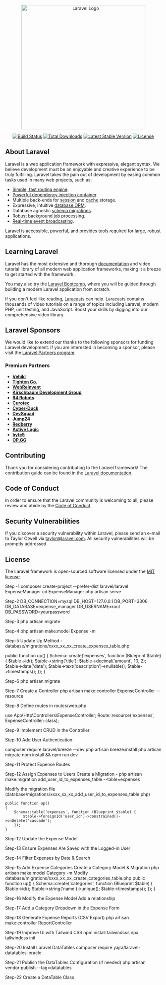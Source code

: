 <p align="center"><a href="https://laravel.com" target="_blank"><img src="https://raw.githubusercontent.com/laravel/art/master/logo-lockup/5%20SVG/2%20CMYK/1%20Full%20Color/laravel-logolockup-cmyk-red.svg" width="400" alt="Laravel Logo"></a></p>

<p align="center">
<a href="https://github.com/laravel/framework/actions"><img src="https://github.com/laravel/framework/workflows/tests/badge.svg" alt="Build Status"></a>
<a href="https://packagist.org/packages/laravel/framework"><img src="https://img.shields.io/packagist/dt/laravel/framework" alt="Total Downloads"></a>
<a href="https://packagist.org/packages/laravel/framework"><img src="https://img.shields.io/packagist/v/laravel/framework" alt="Latest Stable Version"></a>
<a href="https://packagist.org/packages/laravel/framework"><img src="https://img.shields.io/packagist/l/laravel/framework" alt="License"></a>
</p>

## About Laravel

Laravel is a web application framework with expressive, elegant syntax. We believe development must be an enjoyable and creative experience to be truly fulfilling. Laravel takes the pain out of development by easing common tasks used in many web projects, such as:

- [Simple, fast routing engine](https://laravel.com/docs/routing).
- [Powerful dependency injection container](https://laravel.com/docs/container).
- Multiple back-ends for [session](https://laravel.com/docs/session) and [cache](https://laravel.com/docs/cache) storage.
- Expressive, intuitive [database ORM](https://laravel.com/docs/eloquent).
- Database agnostic [schema migrations](https://laravel.com/docs/migrations).
- [Robust background job processing](https://laravel.com/docs/queues).
- [Real-time event broadcasting](https://laravel.com/docs/broadcasting).

Laravel is accessible, powerful, and provides tools required for large, robust applications.

## Learning Laravel

Laravel has the most extensive and thorough [documentation](https://laravel.com/docs) and video tutorial library of all modern web application frameworks, making it a breeze to get started with the framework.

You may also try the [Laravel Bootcamp](https://bootcamp.laravel.com), where you will be guided through building a modern Laravel application from scratch.

If you don't feel like reading, [Laracasts](https://laracasts.com) can help. Laracasts contains thousands of video tutorials on a range of topics including Laravel, modern PHP, unit testing, and JavaScript. Boost your skills by digging into our comprehensive video library.

## Laravel Sponsors

We would like to extend our thanks to the following sponsors for funding Laravel development. If you are interested in becoming a sponsor, please visit the [Laravel Partners program](https://partners.laravel.com).

### Premium Partners

- **[Vehikl](https://vehikl.com/)**
- **[Tighten Co.](https://tighten.co)**
- **[WebReinvent](https://webreinvent.com/)**
- **[Kirschbaum Development Group](https://kirschbaumdevelopment.com)**
- **[64 Robots](https://64robots.com)**
- **[Curotec](https://www.curotec.com/services/technologies/laravel/)**
- **[Cyber-Duck](https://cyber-duck.co.uk)**
- **[DevSquad](https://devsquad.com/hire-laravel-developers)**
- **[Jump24](https://jump24.co.uk)**
- **[Redberry](https://redberry.international/laravel/)**
- **[Active Logic](https://activelogic.com)**
- **[byte5](https://byte5.de)**
- **[OP.GG](https://op.gg)**

## Contributing

Thank you for considering contributing to the Laravel framework! The contribution guide can be found in the [Laravel documentation](https://laravel.com/docs/contributions).

## Code of Conduct

In order to ensure that the Laravel community is welcoming to all, please review and abide by the [Code of Conduct](https://laravel.com/docs/contributions#code-of-conduct).

## Security Vulnerabilities

If you discover a security vulnerability within Laravel, please send an e-mail to Taylor Otwell via [taylor@laravel.com](mailto:taylor@laravel.com). All security vulnerabilities will be promptly addressed.

## License

The Laravel framework is open-sourced software licensed under the [MIT license](https://opensource.org/licenses/MIT).

Step -1 
composer create-project --prefer-dist laravel/laravel ExpenseManager
cd ExpenseManager
php artisan serve


Step-2
DB_CONNECTION=mysql
DB_HOST=127.0.0.1
DB_PORT=3306
DB_DATABASE=expense_manager
DB_USERNAME=root
DB_PASSWORD=yourpassword

Step-3
php artisan migrate

Step-4
php artisan make:model Expense -m

Step-5
Update Up Method - database/migrations/xxxx_xx_xx_create_expenses_table.php

public function up()
{
    Schema::create('expenses', function (Blueprint $table) {
        $table->id();
        $table->string('title');
        $table->decimal('amount', 10, 2);
        $table->date('date');
        $table->text('description')->nullable();
        $table->timestamps();
    });
}

Step-6
php artisan migrate

Step-7
Create a Controller
php artisan make:controller ExpenseController --resource

Step-8
Define routes in routes/web.php

use App\Http\Controllers\ExpenseController;
Route::resource('expenses', ExpenseController::class);


Step-9
Implement CRUD in the Controller

Step-10
Add User Authentication

composer require laravel/breeze --dev
php artisan breeze:install
php artisan migrate
npm install && npm run dev


Step-11
Protect Expense Routes

Step-12
Assign Expenses to Users
 Create a Migration  - php artisan make:migration add_user_id_to_expenses_table --table=expenses

Modify the migration file (database/migrations/xxxx_xx_xx_add_user_id_to_expenses_table.php)

    public function up()
    {
        Schema::table('expenses', function (Blueprint $table) {
            $table->foreignId('user_id')->constrained()->onDelete('cascade');
        });
    }


Step-12
Update the Expense Model

Step-13
Ensure Expenses Are Saved with the Logged-in User

Step-14
Filter Expenses by Date & Search

Step-15
Add Expense Categories
 Create a Category Model & Migration
   php artisan make:model Category -m
       Modify database/migrations/xxxx_xx_xx_create_categories_table.php
              public function up()
                {
                    Schema::create('categories', function (Blueprint $table) {
                        $table->id();
                        $table->string('name')->unique();
                        $table->timestamps();
                    });
                }


Step-16
Modify the Expense Model
  Add a relationship

Step-17
  Add a Category Dropdown in the Expense Form

Step-18
 Generate Expense Reports (CSV Export) 
  php artisan make:controller ReportController

Step-19
Improve UI with Tailwind CSS
    npm install tailwindcss
    npx tailwindcss init

Step-20
Install Laravel DataTables
    composer require yajra/laravel-datatables-oracle

Step-21
Publish the DataTables Configuration (if needed)
    php artisan vendor:publish --tag=datatables

Step-22
Create a DataTable Class
    


